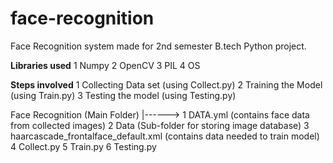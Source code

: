 # face-recognition
Face Recognition system made for 2nd semester B.tech Python project.


**Libraries used**
1 Numpy 
2 OpenCV
3 PIL
4 OS

**Steps involved**
1 Collecting Data set (using Collect.py)
2 Training the Model (using Train.py)
3 Testing the model (using Testing.py)

Face Recognition (Main Folder)
    |------>
            1 DATA.yml (contains face data from collected images)
            2 Data (Sub-folder for storing image database)
            3 haarcascade_frontalface_default.xml (contains data needed to train model)
            4 Collect.py 
            5 Train.py
            6 Testing.py
          
 
